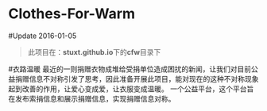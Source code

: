# Clothes-For-Warm

#Update 2016-01-05
>此项目在：**stuxt.github.io**下的**cfw**目录下


#衣路温暖
最近的一则捐赠衣物成堆给受捐单位造成困扰的新闻，让我们对目前公益捐赠信息不对称引发了思考，因此准备开展此项目，能对现在的这种不对称现象起到改善的作用，让爱心变成爱，让衣服变成温暖。
一个公益平台，这个平台旨在发布索捐信息和展示捐赠信息，实现捐赠信息对称。
